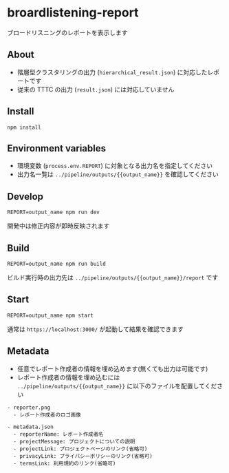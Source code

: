 # broardlistening-report

ブロードリスニングのレポートを表示します

## About
- 階層型クラスタリングの出力 (`hierarchical_result.json`) に対応したレポートです
- 従来の TTTC の出力 (`result.json`) には対応していません

## Install
```
npm install
```

## Environment variables
- 環境変数 (`process.env.REPORT`) に対象となる出力名を指定してください
- 出力名一覧は `../pipeline/outputs/{{output_name}}` を確認してください

## Develop
```
REPORT=output_name npm run dev
```
開発中は修正内容が即時反映されます

## Build
```
REPORT=output_name npm run build
```
ビルド実行時の出力先は `../pipeline/outputs/{{output_name}}/report` です

## Start
```
REPORT=output_name npm start
```
通常は `https://localhost:3000/` が起動して結果を確認できます

## Metadata

- 任意でレポート作成者の情報を埋め込めます(無くても出力は可能です)
- レポート作成者の情報を埋め込むには `../pipeline/outputs/{{output_name}}` に以下のファイルを配置してください

```
- reporter.png
  - レポート作成者のロゴ画像

- metadata.json
  - reporterName: レポート作成者名
  - projectMessage: プロジェクトについての説明
  - projectLink: プロジェクトページのリンク(省略可)
  - privacyLink: プライバシーポリシーのリンク(省略可)
  - termsLink: 利用規約のリンク(省略可)
```

